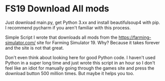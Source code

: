 # FS19 Download All mods

Just download main.py, get Python 3.xx and install beautifulsoup4 with pip. I recommend pycharm if you aren't familiar with this process.

Simple Script I wrote that downloads all mods from the https://farming-simulator.com/ site for Farming Simulator 19. Why? 
Because it takes forever and the site is not that great.

Don't even think about looking here for good Python code. I haven't used Python in a super long time and just wrote this script in an hour so I don't feel like an idiot for manually going through the games site and press the download button 500 million times. But maybe it helps you too.
